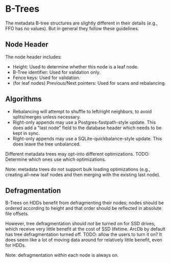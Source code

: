 # B-Trees

The metadata B-tree structures are slightly different in their details (e.g., FFO has no values). But in general they follow these guidelines.

## Node Header

The node header includes:

- Height: Used to determine whether this node is a leaf node.
- B-Tree identifier: Used for validation only.
- Fence keys: Used for validation.
- (for leaf nodes) Previous/Next pointers: Used for scans and rebalancing.

## Algorithms

- Rebalancing will attempt to shuffle to left/right neighbors, to avoid splits/merges unless necessary.
- Right-only appends may use a Postgres-fastpath-style update. This does add a "last node" field to the database header which needs to be kept in sync.
- Right-only appends may use a SQLite-quickbalance-style update. This does leave the tree unbalanced.

Different metadata trees may opt-into different optimizations. TODO: Determine which ones use which optimizations.

Note: metadata trees do not support bulk loading optimizations (e.g., creating all-new leaf nodes and then merging with the existing last node).

## Defragmentation

B-Trees on HDDs benefit from defragmenting their nodes; nodes should be ordered according to height and that order should be reflected in absolute file offsets.

However, tree defragmentation should *not* be turned on for SSD drives, which receive very little benefit at the cost of SSD lifetime. ArcDb by default has tree defragmentation turned off. TODO: allow the users to turn it on? It does seem like a lot of moving data around for relatively little benefit, even for HDDs.

Note: defragmentation *within* each node is always on.
